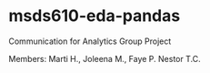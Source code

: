 # msds610-eda-pandas
Communication for Analytics Group Project

Members: Marti H., Joleena M., Faye P. Nestor T.C. 
